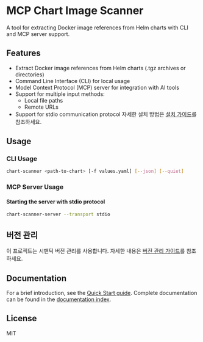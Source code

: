 # MCP Chart Image Scanner

A tool for extracting Docker image references from Helm charts with CLI and MCP server support.

## Features

- Extract Docker image references from Helm charts (.tgz archives or directories)
- Command Line Interface (CLI) for local usage
- Model Context Protocol (MCP) server for integration with AI tools
- Support for multiple input methods:
  - Local file paths
  - Remote URLs
- Support for stdio communication protocol
자세한 설치 방법은 [설치 가이드](./docs/installation.md)를 참조하세요.

## Usage

### CLI Usage

```bash
chart-scanner <path-to-chart> [-f values.yaml] [--json] [--quiet]
```

### MCP Server Usage

#### Starting the server with stdio protocol

```bash
chart-scanner-server --transport stdio
```



## 버전 관리

이 프로젝트는 시맨틱 버전 관리를 사용합니다. 자세한 내용은 [버전 관리 가이드](./docs/versioning.md)를 참조하세요.

## Documentation

For a brief introduction, see the [Quick Start guide](./docs/quickstart.md).
Complete documentation can be found in the [documentation index](./docs/README.md).

## License

MIT
